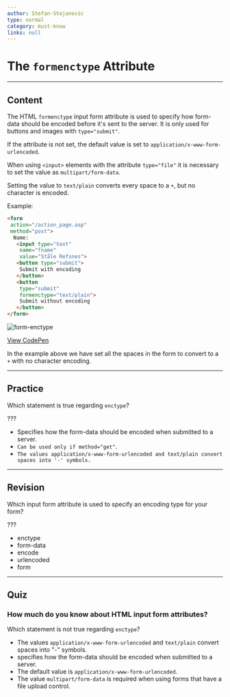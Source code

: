 ```yaml
---
author: Stefan-Stojanovic
type: normal
category: must-know
links: null
---
```


# The `formenctype` Attribute


---

## Content

The HTML `formenctype` input form attribute is used to specify how form-data should be encoded before it's sent to the server.
It is only used for buttons and images with `type="submit"`.

If the attribute is not set, the default value is set to `application/x-www-form-urlencoded`.

When using `<input>` elements with the attribute `type="file"` it is necessary to set the value as `multipart/form-data`.

Setting the value to `text/plain` converts every space to a `+`, but no character is encoded.

Example:

```html
<form
 action="/action_page.asp"
 method="post">
  Name:
   <input type="text"
    name="fname"
    value="Ståle Refsnes">
   <button type="submit">
    Submit with encoding
   </button>
   <button
    type="submit"
    formenctype="text/plain">
    Submit without encoding
   </button>
</form>
```

![form-enctype](https://img.enkipro.com/a11ba364fa073f8389115e2a1394025b.png)

[View CodePen](https://codepen.io/enkidevs/pen/YvdRMb)

In the example above we have set all the spaces in the form to convert to a `+` with no character encoding.


---

## Practice

Which statement is true regarding `enctype`?

???

- Specifies how the form-data should be encoded when submitted to a server.
- `Can be used only if method="get"`.
- `The values application/x-www-form-urlencoded and text/plain convert spaces into '-' symbols.`

---

## Revision

Which input form attribute is used to specify an encoding type for your form?

???

- enctype
- form-data
- encode
- urlencoded
- form

---

## Quiz

### How much do you know about HTML input form attributes?


Which statement is not true regarding `enctype`?

- The values `application/x-www-form-urlencoded` and `text/plain` convert spaces into "-" symbols.
- specifies how the form-data should be encoded when submitted to a server.
- The default value is `application/x-www-form-urlencoded`.
- The value `multipart/form-data` is required when using forms that have a file upload control.
